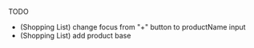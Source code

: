 TODO
  - (Shopping List) change focus from "+" button to productName input 
  - (Shopping List) add product base
